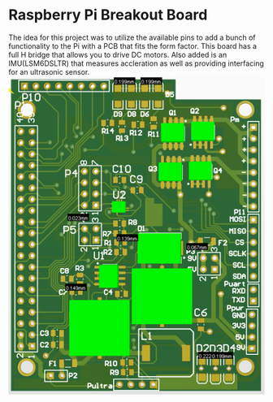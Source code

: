 # Raspberry Pi Breakout Board
The idea for this project was to utilize the available pins to add a bunch of functionality to the Pi with a PCB that fits the form factor. This board has a full H bridge that allows you to drive DC motors. Also added is an IMU(LSM6DSLTR) that measures accleration as well as providing interfacing for an ultrasonic sensor.
![image](pibreakout.png)
